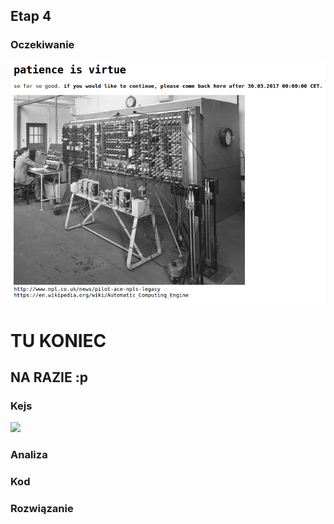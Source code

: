 ## Etap 4



### Oczekiwanie

![](4/img/wait.png)



# TU KONIEC 
## NA RAZIE :p



### Kejs

![](4/img/intro.png)



### Analiza



### Kod



### Rozwiązanie